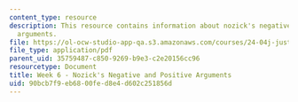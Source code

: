 ```yaml
---
content_type: resource
description: This resource contains information about nozick's negative and positive
  arguments.
file: https://ol-ocw-studio-app-qa.s3.amazonaws.com/courses/24-04j-justice-spring-2012/90bcb7f9eb6800fed8e4d602c251856d_MIT24_04JS12_Week6.pdf
file_type: application/pdf
parent_uid: 35759487-c850-9269-b9e3-c2e20156cc96
resourcetype: Document
title: Week 6 - Nozick's Negative and Positive Arguments
uid: 90bcb7f9-eb68-00fe-d8e4-d602c251856d
---
```

